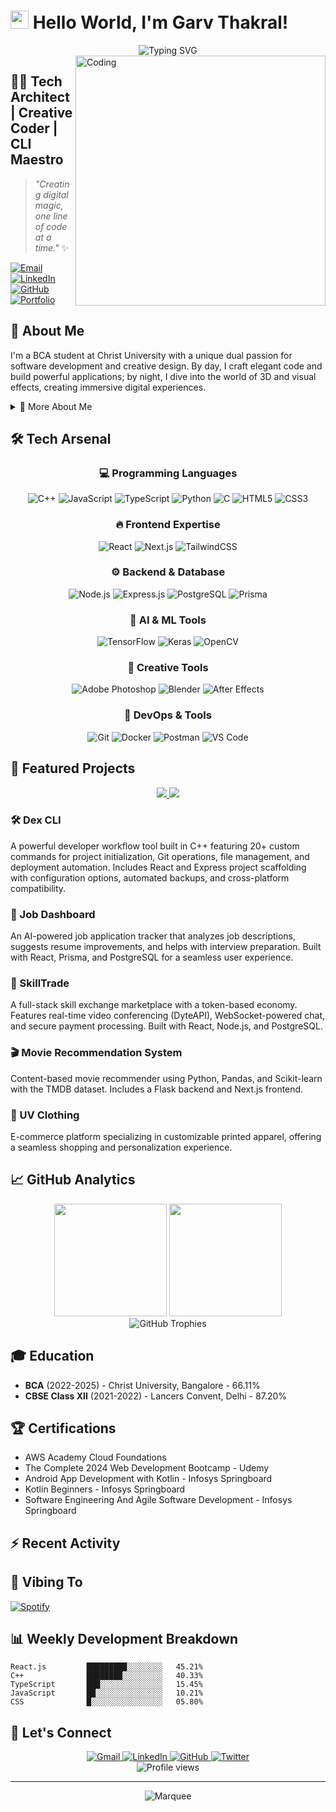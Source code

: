 # <img src="https://raw.githubusercontent.com/TheDudeThatCode/TheDudeThatCode/master/Assets/Hi.gif" width="29px"> Hello World, I'm Garv Thakral!

<div align="center">
  <img src="https://readme-typing-svg.demolab.com?font=Fira+Code&size=32&duration=2800&pause=2000&color=A177FE&center=true&vCenter=true&width=940&lines=Full-Stack+Developer;Creative+Coder;CLI+Tool+Engineer;3D+and+VFX+Enthusiast;Problem+Solver" alt="Typing SVG" />
</div>

<img align="right" alt="Coding" width="400" src="https://cdn.dribbble.com/users/1162077/screenshots/3848914/programmer.gif">

## 👨‍💻 Tech Architect | Creative Coder | CLI Maestro

> _"Creating digital magic, one line of code at a time."_ ✨

[![Email](https://img.shields.io/badge/Email-garvthakralfx%40gmail.com-FF4500?style=for-the-badge&logo=gmail&logoColor=white)](mailto:garvthakralfx@gmail.com)
[![LinkedIn](https://img.shields.io/badge/LinkedIn-0077B5?style=for-the-badge&logo=linkedin&logoColor=white)](https://www.linkedin.com/in/garv-thakral/)
[![GitHub](https://img.shields.io/badge/GitHub-100000?style=for-the-badge&logo=github&logoColor=white)](https://github.com/GarvThakral)
[![Portfolio](https://img.shields.io/badge/Portfolio-4285F4?style=for-the-badge&logo=Google-chrome&logoColor=white)](https://yourportfolio.dev)

## 💫 About Me

I'm a BCA student at Christ University with a unique dual passion for software development and creative design. By day, I craft elegant code and build powerful applications; by night, I dive into the world of 3D and visual effects, creating immersive digital experiences.

<details>
<summary>📌 More About Me</summary>
<br>

- 🔭 Currently building **Dex CLI**, a comprehensive developer workflow tool
- 🌱 Learning advanced **Data Structures & Algorithms** and **Cloud Architecture**
- 👨‍💻 All my projects are available at [github.com/GarvThakral](https://github.com/GarvThakral)
- 💬 Ask me about **React, Node.js, CLI Development, or Creative Coding**
- 📱 Reach me at: **+91 7982646243**
- ⚡ Fun fact: **When I'm not coding, I'm creating visual magic with Blender and After Effects!**

</details>

## 🛠️ Tech Arsenal

<div align="center">

### 💻 Programming Languages

![C++](https://img.shields.io/badge/C++-00599C?style=for-the-badge&logo=c%2B%2B&logoColor=white)
![JavaScript](https://img.shields.io/badge/JavaScript-F7DF1E?style=for-the-badge&logo=javascript&logoColor=black)
![TypeScript](https://img.shields.io/badge/TypeScript-007ACC?style=for-the-badge&logo=typescript&logoColor=white)
![Python](https://img.shields.io/badge/Python-3776AB?style=for-the-badge&logo=python&logoColor=white)
![C](https://img.shields.io/badge/C-00599C?style=for-the-badge&logo=c&logoColor=white)
![HTML5](https://img.shields.io/badge/HTML5-E34F26?style=for-the-badge&logo=html5&logoColor=white)
![CSS3](https://img.shields.io/badge/CSS3-1572B6?style=for-the-badge&logo=css3&logoColor=white)

### 🔥 Frontend Expertise

![React](https://img.shields.io/badge/React-20232A?style=for-the-badge&logo=react&logoColor=61DAFB)
![Next.js](https://img.shields.io/badge/Next.js-000000?style=for-the-badge&logo=next.js&logoColor=white)
![TailwindCSS](https://img.shields.io/badge/Tailwind_CSS-38B2AC?style=for-the-badge&logo=tailwind-css&logoColor=white)

### ⚙️ Backend & Database

![Node.js](https://img.shields.io/badge/Node.js-339933?style=for-the-badge&logo=nodedotjs&logoColor=white)
![Express.js](https://img.shields.io/badge/Express.js-000000?style=for-the-badge&logo=express&logoColor=white)
![PostgreSQL](https://img.shields.io/badge/PostgreSQL-316192?style=for-the-badge&logo=postgresql&logoColor=white)
![Prisma](https://img.shields.io/badge/Prisma-3982CE?style=for-the-badge&logo=Prisma&logoColor=white)

### 🧠 AI & ML Tools

![TensorFlow](https://img.shields.io/badge/TensorFlow-FF6F00?style=for-the-badge&logo=tensorflow&logoColor=white)
![Keras](https://img.shields.io/badge/Keras-D00000?style=for-the-badge&logo=keras&logoColor=white)
![OpenCV](https://img.shields.io/badge/OpenCV-27338e?style=for-the-badge&logo=OpenCV&logoColor=white)

### 🎨 Creative Tools

![Adobe Photoshop](https://img.shields.io/badge/Adobe%20Photoshop-31A8FF?style=for-the-badge&logo=Adobe%20Photoshop&logoColor=black)
![Blender](https://img.shields.io/badge/blender-%23F5792A.svg?style=for-the-badge&logo=blender&logoColor=white)
![After Effects](https://img.shields.io/badge/Adobe%20After%20Effects-9999FF?style=for-the-badge&logo=Adobe%20After%20Effects&logoColor=white)

### 🧰 DevOps & Tools

![Git](https://img.shields.io/badge/Git-F05032?style=for-the-badge&logo=git&logoColor=white)
![Docker](https://img.shields.io/badge/Docker-2CA5E0?style=for-the-badge&logo=docker&logoColor=white)
![Postman](https://img.shields.io/badge/Postman-FF6C37?style=for-the-badge&logo=Postman&logoColor=white)
![VS Code](https://img.shields.io/badge/VS_Code-0078D4?style=for-the-badge&logo=visual%20studio%20code&logoColor=white)

</div>

## 🚀 Featured Projects

<div align="center">

<a href="https://github.com/GarvThakral/Dex">
  <img src="https://github-readme-stats.vercel.app/api/pin/?username=GarvThakral&repo=Dex&theme=radical" />
</a>
<a href="https://github.com/GarvThakral/JobDashboard">
  <img src="https://github-readme-stats.vercel.app/api/pin/?username=GarvThakral&repo=JobDashboard&theme=radical" />
</a>

</div>

### 🛠️ Dex CLI
A powerful developer workflow tool built in C++ featuring 20+ custom commands for project initialization, Git operations, file management, and deployment automation. Includes React and Express project scaffolding with configuration options, automated backups, and cross-platform compatibility.

### 💼 Job Dashboard
An AI-powered job application tracker that analyzes job descriptions, suggests resume improvements, and helps with interview preparation. Built with React, Prisma, and PostgreSQL for a seamless user experience.

### 🔄 SkillTrade
A full-stack skill exchange marketplace with a token-based economy. Features real-time video conferencing (DyteAPI), WebSocket-powered chat, and secure payment processing. Built with React, Node.js, and PostgreSQL.

### 🎬 Movie Recommendation System
Content-based movie recommender using Python, Pandas, and Scikit-learn with the TMDB dataset. Includes a Flask backend and Next.js frontend.

### 👕 UV Clothing
E-commerce platform specializing in customizable printed apparel, offering a seamless shopping and personalization experience.

## 📈 GitHub Analytics

<div align="center">
  <img height="180em" src="https://github-readme-stats.vercel.app/api?username=GarvThakral&show_icons=true&theme=radical&include_all_commits=true&count_private=true"/>
  <img height="180em" src="https://github-readme-stats.vercel.app/api/top-langs/?username=GarvThakral&layout=compact&langs_count=7&theme=radical"/>
</div>

<div align="center">
  <img src="https://github-profile-trophy.vercel.app/?username=GarvThakral&theme=radical&no-frame=false&no-bg=true&margin-w=4" alt="GitHub Trophies" />
</div>

## 🎓 Education

- **BCA** (2022-2025) - Christ University, Bangalore - 66.11%
- **CBSE Class XII** (2021-2022) - Lancers Convent, Delhi - 87.20%

## 🏆 Certifications

- AWS Academy Cloud Foundations
- The Complete 2024 Web Development Bootcamp - Udemy
- Android App Development with Kotlin - Infosys Springboard
- Kotlin Beginners - Infosys Springboard
- Software Engineering And Agile Software Development - Infosys Springboard

## ⚡ Recent Activity

<!--RECENT_ACTIVITY:start-->
<!--RECENT_ACTIVITY:end-->

## 🎵 Vibing To
[![Spotify](https://novatorem-spotify-tawny.vercel.app/api/spotify)](https://open.spotify.com/user/youruserid)

## 📊 Weekly Development Breakdown

```text
React.js         █████████░░░░░░░░   45.21%
C++              ████████░░░░░░░░░   40.33%
TypeScript       ███░░░░░░░░░░░░░░   15.45%
JavaScript       ██░░░░░░░░░░░░░░░   10.21%
CSS              █░░░░░░░░░░░░░░░░   05.80%
```

## 🤝 Let's Connect

<div align="center">
  <a href="mailto:garvthakralfx@gmail.com">
    <img src="https://img.shields.io/badge/Gmail-D14836?style=for-the-badge&logo=gmail&logoColor=white" alt="Gmail"/>
  </a>
  <a href="https://www.linkedin.com/in/garv-thakral/">
    <img src="https://img.shields.io/badge/LinkedIn-0077B5?style=for-the-badge&logo=linkedin&logoColor=white" alt="LinkedIn"/>
  </a>
  <a href="https://github.com/GarvThakral">
    <img src="https://img.shields.io/badge/GitHub-100000?style=for-the-badge&logo=github&logoColor=white" alt="GitHub"/>
  </a>
  <a href="https://twitter.com/yourtwitter">
    <img src="https://img.shields.io/badge/Twitter-1DA1F2?style=for-the-badge&logo=twitter&logoColor=white" alt="Twitter"/>
  </a>
</div>

<div align="center">
  <img src="https://komarev.com/ghpvc/?username=GarvThakral&style=flat-square&color=blueviolet" alt="Profile views" />
</div>

---

<div align="center">
  <img src="https://raw.githubusercontent.com/BrunnerLivio/brunnerlivio/master/images/marquee.svg" alt="Marquee" />
</div>
